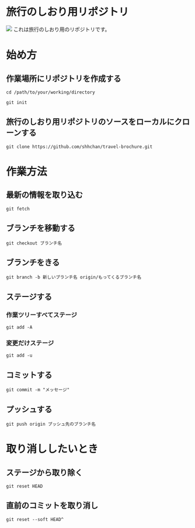 # 旅行のしおり用リポジトリ
<img src="http://img.shields.io/badge/-LaTeX-008080.svg?logo=latex&style=flat">
これは旅行のしおり用のリポジトリです。

# 始め方

## 作業場所にリポジトリを作成する

```shell
cd /path/to/your/working/directory
```
```shell
git init
```

## 旅行のしおり用リポジトリのソースをローカルにクローンする

```shell
git clone https://github.com/shhchan/travel-brochure.git
```

# 作業方法

## 最新の情報を取り込む

```shell
git fetch
```

## ブランチを移動する
```shell
git checkout ブランチ名
```

## ブランチをきる
```shell
git branch -b 新しいブランチ名 origin/もってくるブランチ名
```

## ステージする

### 作業ツリーすべてステージ
```shell
git add -A
```
### 変更だけステージ
```shell
git add -u
```
## コミットする
```shell
git commit -m "メッセージ"
```

## プッシュする
```shell
git push origin プッシュ先のブランチ名
```

# 取り消ししたいとき

## ステージから取り除く
```shell
git reset HEAD
```

## 直前のコミットを取り消し
```shell
git reset --soft HEAD^
```